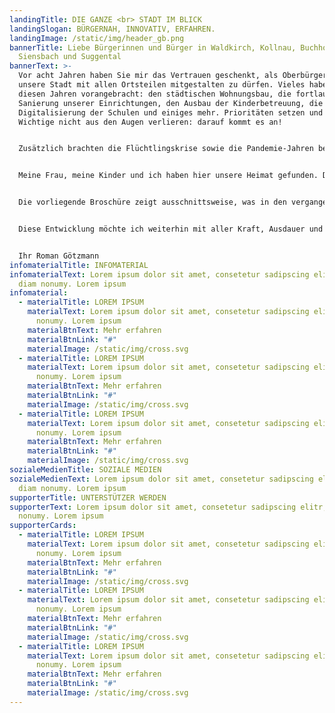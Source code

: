```yaml
---
landingTitle: DIE GANZE <br> STADT IM BLICK
landingSlogan: BÜRGERNAH, INNOVATIV, ERFAHREN.
landingImage: /static/img/header_gb.png
bannerTitle: Liebe Bürgerinnen und Bürger in Waldkirch, Kollnau, Buchholz,
  Siensbach und Suggental
bannerText: >-
  Vor acht Jahren haben Sie mir das Vertrauen geschenkt, als Oberbürgermeister
  unsere Stadt mit allen Ortsteilen mitgestalten zu dürfen. Vieles haben wir in
  diesen Jahren vorangebracht: den städtischen Wohnungsbau, die fortlaufende
  Sanierung unserer Einrichtungen, den Ausbau der Kinderbetreuung, die
  Digitalisierung der Schulen und einiges mehr. Prioritäten setzen und das
  Wichtige nicht aus den Augen verlieren: darauf kommt es an!


  Zusätzlich brachten die Flüchtlingskrise sowie die Pandemie-Jahren besondere Herausforderungen mit sich, die wir gemeinsam gemeistert haben. Dies alles kann nur gelingen, mit einem guten Team in der Verwaltung und der Mitarbeit vieler helfender Hände im ehrenamtlichen Bereich. Das zeichnet unsere Stadt aus, dafür bin ich dankbar.


  Meine Frau, meine Kinder und ich haben hier unsere Heimat gefunden. Diese Heimat will ich weiterhin gut in die Zukunft bringen und stelle mich gerne den Herausforderungen der kommenden acht Jahren. 


  Die vorliegende Broschüre zeigt ausschnittsweise, was in den vergangenen Jahren erreicht wurde - gemeinsam mit dem Gemeinderat, den Ortschaftsräten und vielen Aktiven in Vereinen und Organisationen. Gleichzeitig möchte ich auch einen Ausblick geben, was mir für die Zukunft wichtig ist und wohin sich Waldkirch entwickeln soll. 


  Diese Entwicklung möchte ich weiterhin mit aller Kraft, Ausdauer und meinen Ideen mitgestalten. Dafür bitte ich Sie um Ihr Vertrauen und Ihre Stimme am Sonntag, 12. März 2023.


  Ihr Roman Götzmann
infomaterialTitle: INFOMATERIAL
infomaterialText: Lorem ipsum dolor sit amet, consetetur sadipscing elitr, sed
  diam nonumy. Lorem ipsum
infomaterial:
  - materialTitle: LOREM IPSUM
    materialText: Lorem ipsum dolor sit amet, consetetur sadipscing elitr, sed diam
      nonumy. Lorem ipsum
    materialBtnText: Mehr erfahren
    materialBtnLink: "#"
    materialImage: /static/img/cross.svg
  - materialTitle: LOREM IPSUM
    materialText: Lorem ipsum dolor sit amet, consetetur sadipscing elitr, sed diam
      nonumy. Lorem ipsum
    materialBtnText: Mehr erfahren
    materialBtnLink: "#"
    materialImage: /static/img/cross.svg
  - materialTitle: LOREM IPSUM
    materialText: Lorem ipsum dolor sit amet, consetetur sadipscing elitr, sed diam
      nonumy. Lorem ipsum
    materialBtnText: Mehr erfahren
    materialBtnLink: "#"
    materialImage: /static/img/cross.svg
sozialeMedienTitle: SOZIALE MEDIEN
sozialeMedienText: Lorem ipsum dolor sit amet, consetetur sadipscing elitr, sed
  diam nonumy. Lorem ipsum
supporterTitle: UNTERSTÜTZER WERDEN
supporterText: Lorem ipsum dolor sit amet, consetetur sadipscing elitr, sed diam
  nonumy. Lorem ipsum
supporterCards:
  - materialTitle: LOREM IPSUM
    materialText: Lorem ipsum dolor sit amet, consetetur sadipscing elitr, sed diam
      nonumy. Lorem ipsum
    materialBtnText: Mehr erfahren
    materialBtnLink: "#"
    materialImage: /static/img/cross.svg
  - materialTitle: LOREM IPSUM
    materialText: Lorem ipsum dolor sit amet, consetetur sadipscing elitr, sed diam
      nonumy. Lorem ipsum
    materialBtnText: Mehr erfahren
    materialBtnLink: "#"
    materialImage: /static/img/cross.svg
  - materialTitle: LOREM IPSUM
    materialText: Lorem ipsum dolor sit amet, consetetur sadipscing elitr, sed diam
      nonumy. Lorem ipsum
    materialBtnText: Mehr erfahren
    materialBtnLink: "#"
    materialImage: /static/img/cross.svg
---
```

